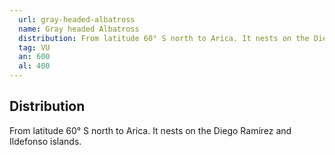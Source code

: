 ```yaml
---
  url: gray-headed-albatross
  name: Gray headed Albatross
  distribution: From latitude 60° S north to Arica. It nests on the Diego Ramírez and Ildefonso islands.
  tag: VU
  an: 600
  al: 400
---
```


## Distribution

From latitude 60° S north to Arica. It nests on the Diego Ramírez and Ildefonso islands.
